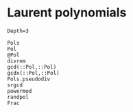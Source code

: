 # Laurent polynomials
```@contents
Depth=3
```

```@docs
Pols
Pol
@Pol
divrem
gcd(::Pol,::Pol)
gcdx(::Pol,::Pol)
Pols.pseudodiv
srgcd
powermod
randpol
Frac
```
